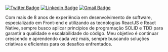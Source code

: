 <p dir="auto"><a href="https://twitter.com/richardfdev" rel="nofollow"><img src="https://camo.githubusercontent.com/424812867e241d134df8c23ac77165d44d604660a9f5507dac54b5c66c841072/68747470733a2f2f696d672e736869656c64732e696f2f62616467652f2d4064696565676f73662d3030383735663f7374796c653d666c61742d737175617265266c6162656c436f6c6f723d303038373566266c6f676f3d74776974746572266c6f676f436f6c6f723d7768697465266c696e6b3d68747470733a2f2f747769747465722e636f6d2f64696565676f7366" alt="Twitter Badge" data-canonical-src="https://img.shields.io/badge/-@dieegosf-00875f?style=flat-square&amp;labelColor=00875f&amp;logo=twitter&amp;logoColor=white&amp;link=https://twitter.com/dieegosf" style="max-width: 100%;"></a>
<a href="https://www.linkedin.com/in/richardfdev" rel="nofollow"><img src="https://camo.githubusercontent.com/0a135540ccd8b25955da408a1531feb74897842c28e259355048431398cb4ff2/68747470733a2f2f696d672e736869656c64732e696f2f62616467652f2d446965676f2532304665726e616e6465732d3030383735663f7374796c653d666c61742d737175617265266c6f676f3d4c696e6b6564696e266c6f676f436f6c6f723d7768697465266c696e6b3d68747470733a2f2f7777772e6c696e6b6564696e2e636f6d2f696e2f646965676f2d736368656c6c2d6665726e616e6465732f" alt="Linkedin Badge" data-canonical-src="https://img.shields.io/badge/-Diego%20Fernandes-00875f?style=flat-square&amp;logo=Linkedin&amp;logoColor=white&amp;link=https://www.linkedin.com/in/richardfdev/" style="max-width: 100%;"></a>
<a href="mailto:richarddevelopers@gmail.com"><img src="https://camo.githubusercontent.com/61d9b84f94d03936c6c9b3bf3e83dea0063abdce2ac1951ff6ca8cd7f4ac698c/68747470733a2f2f696d672e736869656c64732e696f2f62616467652f2d646965676f2e736368656c6c2e6640676d61696c2e636f6d2d3030383735663f7374796c653d666c61742d737175617265266c6f676f3d476d61696c266c6f676f436f6c6f723d7768697465266c696e6b3d6d61696c746f3a646965676f2e736368656c6c2e6640676d61696c2e636f6d" alt="Gmail Badge" data-canonical-src="https://img.shields.io/badge/-richarddevelopers@gmail.com-00875f?style=flat-square&amp;logo=Gmail&amp;logoColor=white&amp;link=mailto:richardhackers@gmail.com" style="max-width: 100%;"></a></p>
Com mais de 8 anos de experiência em desenvolvimento de software, especializado em Front-end e utilizando as tecnologias ReactJS e React Native, sempre busco aplicar princípios de programação SOLID e TDD para garantir a qualidade e escalabilidade do código. Meu objetivo é continuar crescendo e aprendendo cada vez mais, sempre buscando soluções criativas e eficientes para os desafios enfrentados.
